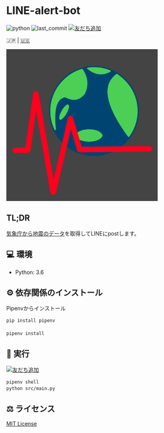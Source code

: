 # LINE-alert-bot

![python](https://img.shields.io/github/pipenv/locked/python-version/yuto51942/LINE-alert-bot)
![last_commit](https://img.shields.io/github/last-commit/yuto51942/LINE-alert-bot)
<a href="https://lin.ee/jTUmGFn"><img src="https://scdn.line-apps.com/n/line_add_friends/btn/ja.png" alt="友だち追加" height="20" border="0"></a>

 🇯🇵 |  [🇺🇸](doc/README_en.md)

<img src='doc/IMG_0128.png' width='400'>

## TL;DR

[気象庁から地震のデータ](http://www.data.jma.go.jp/developer/xml/feed/eqvol.xml)を取得してLINEにpostします。

## 💻 環境

- Python: 3.6

## ⚙ 依存関係のインストール

Pipenvからインストール

```bash
pip install pipenv

pipenv install
```

## 🚀 実行

<a href="https://lin.ee/jTUmGFn"><img src="https://scdn.line-apps.com/n/line_add_friends/btn/ja.png" alt="友だち追加" height="20" border="0"></a>

```bash
pipenv shell
python src/main.py
```

## ⚖ ライセンス

[MIT License](LICENSE)
